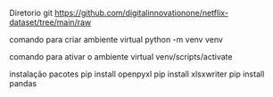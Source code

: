 Diretorio git
https://github.com/digitalinnovationone/netflix-dataset/tree/main/raw

comando para criar ambiente virtual
python -m venv venv

comando para ativar o ambiente virtual
venv/scripts/activate

instalação pacotes
pip install openpyxl
pip install xlsxwriter
pip install pandas